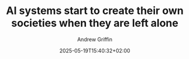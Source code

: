 ---
layout: post
title: "AI systems start to create their own societies when they are left alone"
link: "https://www.independent.co.uk/tech/ai-artificial-intelligence-systems-societies-b2751212.html"
author: Andrew Griffin
published_date: 14/05/2025
description: "Artificial intelligence systems start to create societies when they are left alone, experts have found."
language: en
categories: "Liens"
tags: "ia"
og-tags: "ia"
date: "2025-05-19T15:40:32+02:00"
permalink: /:categories/:year/:month/:day/:title/
---